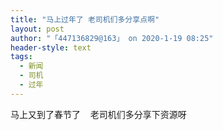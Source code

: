 ```yaml
---
title: "马上过年了 老司机们多分享点啊"
layout: post
author: "「447136829@163」 on 2020-1-19 08:25"
header-style: text
tags:
  - 新闻
  - 司机
  - 过年
---
```


<head></head>
<body>
  马上又到了春节了&nbsp; &nbsp; 老司机们多分享下资源呀&nbsp;&nbsp;
 <br>
</body>


